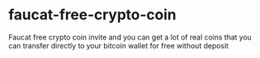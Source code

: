 # faucat-free-crypto-coin
Faucat free crypto coin invite and you can get a lot of real coins that you can transfer directly to your bitcoin wallet for free without deposit

